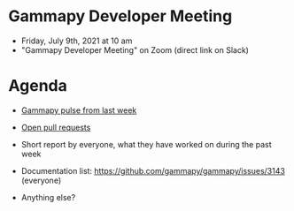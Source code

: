 # Gammapy Developer Meeting

* Friday, July 9th, 2021 at 10 am
* "Gammapy Developer Meeting" on Zoom (direct link on Slack)
# Agenda

* [Gammapy pulse from last week](https://github.com/gammapy/gammapy/pulse)
* [Open pull requests](https://github.com/gammapy/gammapy/pulls)
* Short report by everyone, what they have worked on during the past week 

* Documentation list: https://github.com/gammapy/gammapy/issues/3143 (everyone)
* Anything else?
